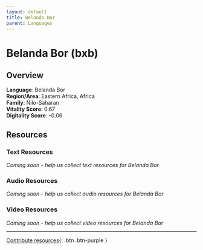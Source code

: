 ```yaml
---
layout: default
title: Belanda Bor
parent: Languages
---
```


# Belanda Bor (bxb)

## Overview

**Language**: Belanda Bor  
**Region/Area**: Eastern Africa, Africa  
**Family**: Nilo-Saharan  
**Vitality Score**: 0.67  
**Digitality Score**: -0.06  

## Resources

### Text Resources
*Coming soon - help us collect text resources for Belanda Bor*

### Audio Resources
*Coming soon - help us collect audio resources for Belanda Bor*

### Video Resources
*Coming soon - help us collect video resources for Belanda Bor*

---

[Contribute resources](https://fairtrain.github.io/){: .btn .btn-purple }
